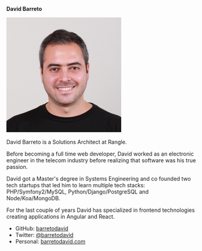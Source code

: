 **David Barreto**
 
![David Barreto](./david-barreto.jpg)
 
David Barreto is a Solutions Architect at Rangle.

Before becoming a full time web developer, David worked as an electronic engineer in the telecom industry before realizing that software was his true passion.

David got a Master's degree in Systems Engineering and co founded two tech startups that led him to learn multiple tech stacks: PHP/Symfony2/MySQL, Python/Django/PostgreSQL and Node/Koa/MongoDB.

For the last couple of years David has specialized in frontend technologies creating applications in Angular and React.
 
 * GitHub: [barretodavid](http://github.com/barretodavid/)
 * Twitter: [@barretodavid](https://twitter.com/barretodavid/)
 * Personal: [barretodavid.com](http://barretodavid.com/)